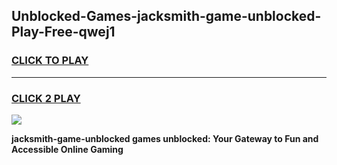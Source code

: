 
## Unblocked-Games-jacksmith-game-unblocked-Play-Free-qwej1
<h3>
<a href="https://premium76.site?title=jacksmith-game-unblocked&ref=22A">CLICK TO PLAY</a></h3>
<hr>

<h3>
<a href="https://premium76.site?title=jacksmith-game-unblocked&ref=22A">CLICK 2 PLAY</a>
  
</h3>

<a href="https://premium76.site?title=jacksmith-game-unblocked&ref=22A"><img src="https://clearcache.store/games.png"></a>


**jacksmith-game-unblocked games unblocked: Your Gateway to Fun and Accessible Online Gaming**
